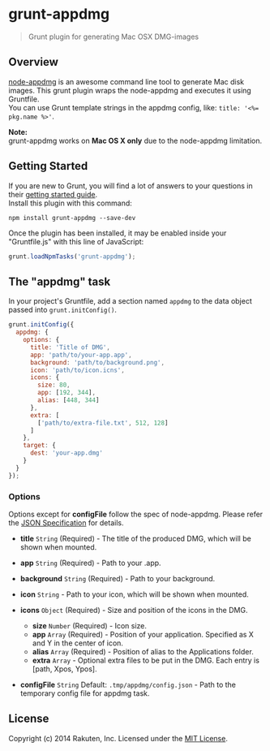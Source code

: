 # grunt-appdmg

> Grunt plugin for generating Mac OSX DMG-images

## Overview
[node-appdmg](https://github.com/LinusU/node-appdmg) is an awesome command line tool to generate Mac disk images.
This grunt plugin wraps the node-appdmg and executes it using Gruntfile.  
You can use Grunt template strings in the appdmg config, like: `title: '<%= pkg.name %>'`.

**Note:**  
grunt-appdmg works on **Mac OS X only** due to the node-appdmg limitation.

## Getting Started
If you are new to Grunt, you will find a lot of answers to your questions in their [getting started guide](http://gruntjs.com/getting-started).  
Install this plugin with this command:

```shell
npm install grunt-appdmg --save-dev
```

Once the plugin has been installed, it may be enabled inside your "Gruntfile.js" with this line of JavaScript:

```js
grunt.loadNpmTasks('grunt-appdmg');
```

## The "appdmg" task
In your project's Gruntfile, add a section named `appdmg` to the data object passed into `grunt.initConfig()`.

```js
grunt.initConfig({
  appdmg: {
    options: {
      title: 'Title of DMG',
      app: 'path/to/your-app.app',
      background: 'path/to/background.png',
      icon: 'path/to/icon.icns',
      icons: {
        size: 80,
        app: [192, 344],
        alias: [448, 344]
      },
      extra: [
        ['path/to/extra-file.txt', 512, 128]
      ]
    },
    target: {
      dest: 'your-app.dmg'
    }
  }
});
```

### Options
Options except for **configFile** follow the spec of node-appdmg.
Please refer the [JSON Specification](https://github.com/LinusU/node-appdmg#json-specification) for details.

* **title** `String` (Required) - The title of the produced DMG, which will be shown when mounted.
* **app** `String` (Required) - Path to your .app.
* **background** `String` (Required) - Path to your background.
* **icon** `String` - Path to your icon, which will be shown when mounted.
* **icons** `Object` (Required) - Size and position of the icons in the DMG.
  * **size** `Number` (Required) - Icon size.
  * **app** `Array` (Required) - Position of your application. Specified as X and Y in the center of icon.
  * **alias** `Array` (Required) - Position of alias to the Applications folder.
  * **extra** `Array` - Optional extra files to be put in the DMG. Each entry is [path, Xpos, Ypos].


* **configFile** `String` Default: `.tmp/appdmg/config.json` - Path to the temporary config file for appdmg task.

## License
Copyright (c) 2014 Rakuten, Inc. Licensed under the [MIT License](http://opensource.org/licenses/MIT).
